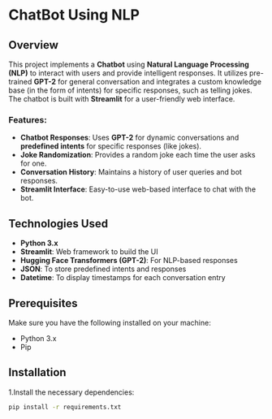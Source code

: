 # ChatBot Using NLP

## Overview

This project implements a **Chatbot** using **Natural Language Processing (NLP)** to interact with users and provide intelligent responses. It utilizes pre-trained **GPT-2** for general conversation and integrates a custom knowledge base (in the form of intents) for specific responses, such as telling jokes. The chatbot is built with **Streamlit** for a user-friendly web interface.

### Features:
- **Chatbot Responses**: Uses **GPT-2** for dynamic conversations and **predefined intents** for specific responses (like jokes).
- **Joke Randomization**: Provides a random joke each time the user asks for one.
- **Conversation History**: Maintains a history of user queries and bot responses.
- **Streamlit Interface**: Easy-to-use web-based interface to chat with the bot.

## Technologies Used

- **Python 3.x**
- **Streamlit**: Web framework to build the UI
- **Hugging Face Transformers (GPT-2)**: For NLP-based responses
- **JSON**: To store predefined intents and responses
- **Datetime**: To display timestamps for each conversation entry

## Prerequisites

Make sure you have the following installed on your machine:
- Python 3.x
- Pip

## Installation
1.Install the necessary dependencies:
```bash
pip install -r requirements.txt
